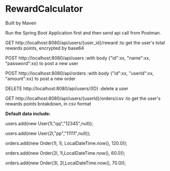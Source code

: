 # RewardCalculator
Built by Maven

Run the Spring Boot Application first and then send api call from Postman.

GET http://localhost:8080/api/users/{user_id}/reward   :to get the user's total rewards points, encrypted by base64

POST http://localhost:8080/api/users    :with body {"id":xx, "name":xx, "password":xx} to post a new user

POST http://localhost:8080/api/orders    :with body {"id":xx, "userId":xx, "amount":xx} to post a new order

DELETE http://localhost:8080/api/users/{ID}    :delete a user

GET http://localhost:8080/api/users/{userId}/orders/csv   :to get the user's rewards points breakdown, in csv format

**Default data include:**

users.add(new User(1l,"qq","12345",null));

users.add(new User(2l,"pp","11111",null));

orders.add(new Order(1l, 1l, LocalDateTime.now(), 120.0));

orders.add(new Order(2l, 1l,LocalDateTime.now(), 60.0));

orders.add(new Order(3l, 2l,LocalDateTime.now(), 70.0));

